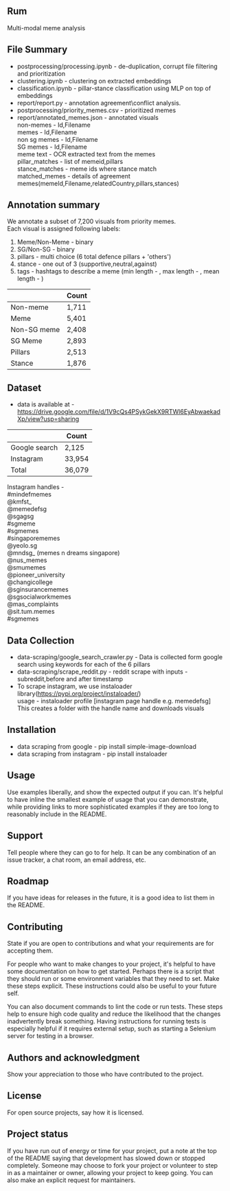 
## Rum 
Multi-modal meme analysis

## File Summary
* postprocessing/processing.ipynb - de-duplication, corrupt file filtering and prioritization
* clustering.ipynb - clustering on extracted embeddings
* classification.ipynb - pillar-stance classification using MLP on top of embeddings
* report/report.py - annotation agreement\conflict analysis.
* postprocessing/priority_memes.csv - prioritized memes
* report/annotated_memes.json - annotated visuals <br/>
non-memes      - Id,Filename <br/>
memes          - Id,Filename <br/>
non sg memes   - Id,Filename <br/>
SG memes       - Id,Filename <br/>
meme text      - OCR extracted text from the memes <br/>
pillar_matches - list of memeid,pillars <br/>
stance_matches - meme ids where stance match <br/>
matched_memes  - details of agreement memes(memeId,Filename,relatedCountry,pillars,stances)


## Annotation summary
We annotate a subset of 7,200 visuals from priority memes. <br/>
Each visual is assigned following labels: <br/>
<ol>
    <li> Meme/Non-Meme - binary </li>
    <li> SG/Non-SG     - binary </li>
    <li> pillars       - multi choice (6 total defence pillars + 'others') </li>
    <li> stance        - one out of 3 (supportive,neutral,against) </li>
    <li> tags          - hashtags to describe a meme (min length - , max length - , mean length - ) </li>
</ol>

|               | Count          |
| ------------- | -------------  |
| Non-meme      | 1,711          |
| Meme          | 5,401          |
| Non-SG meme   | 2,408          |
| SG Meme       | 2,893          |
| Pillars       | 2,513          |
| Stance        | 1,876          |


## Dataset
* data is available at - https://drive.google.com/file/d/1V9cQs4PSykGekX9RTWl6EyAbwaekadXp/view?usp=sharing

|               | Count         |
| ------------- | ------------- |
| Google search | 2,125         |
| Instagram     | 33,954        |
| Total         | 36,079        |


Instagram handles - <br/>
#mindefmemes <br/>
@kmfst_ <br/>
@memedefsg <br/>
@sgagsg <br/>
#sgmeme <br/>
#sgmemes <br/>
#singaporememes <br/>
@yeolo.sg <br/>
@mndsg_ (memes n dreams singapore) <br/>
@nus_memes <br/>
@smumemes <br/>
@pioneer_university <br/>
@changicollege <br/>
@sginsurancememes <br/>
@sgsocialworkmemes <br/>
@mas_complaints <br/>
@sit.tum.memes <br/>
#sgmemes

## Data Collection
* data-scraping/google_search_crawler.py - Data is collected form google search using keywords for each of the 6 pillars <br/>
* data-scraping/scrape_reddit.py - reddit scrape with inputs - subreddit,before and after timestamp <br/>
* To scrape instagram, we use instaloader library(https://pypi.org/project/instaloader/) <br/>
    usage - instaloader profile [instagram page handle e.g. memedefsg] <br/>
    This creates a folder with the handle name and downloads visuals <br/>

## Installation
* data scraping from google - pip install simple-image-download <br/>
* data scraping from instagram - pip install instaloader

## Usage
Use examples liberally, and show the expected output if you can. It's helpful to have inline the smallest example of usage that you can demonstrate, while providing links to more sophisticated examples if they are too long to reasonably include in the README.

## Support
Tell people where they can go to for help. It can be any combination of an issue tracker, a chat room, an email address, etc.

## Roadmap
If you have ideas for releases in the future, it is a good idea to list them in the README.

## Contributing
State if you are open to contributions and what your requirements are for accepting them.

For people who want to make changes to your project, it's helpful to have some documentation on how to get started. Perhaps there is a script that they should run or some environment variables that they need to set. Make these steps explicit. These instructions could also be useful to your future self.

You can also document commands to lint the code or run tests. These steps help to ensure high code quality and reduce the likelihood that the changes inadvertently break something. Having instructions for running tests is especially helpful if it requires external setup, such as starting a Selenium server for testing in a browser.

## Authors and acknowledgment
Show your appreciation to those who have contributed to the project.

## License
For open source projects, say how it is licensed.

## Project status
If you have run out of energy or time for your project, put a note at the top of the README saying that development has slowed down or stopped completely. Someone may choose to fork your project or volunteer to step in as a maintainer or owner, allowing your project to keep going. You can also make an explicit request for maintainers.
